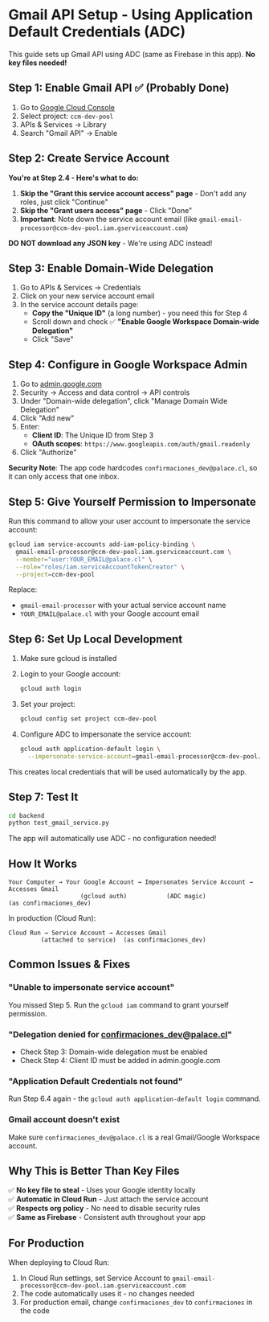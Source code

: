 # Gmail API Setup - Using Application Default Credentials (ADC)

This guide sets up Gmail API using ADC (same as Firebase in this app). **No key files needed!**

## Step 1: Enable Gmail API ✅ (Probably Done)

1. Go to [Google Cloud Console](https://console.cloud.google.com)
2. Select project: `ccm-dev-pool`
3. APIs & Services → Library
4. Search "Gmail API" → Enable

## Step 2: Create Service Account

**You're at Step 2.4 - Here's what to do:**

1. **Skip the "Grant this service account access" page** - Don't add any roles, just click "Continue"
2. **Skip the "Grant users access" page** - Click "Done"
3. **Important**: Note down the service account email (like `gmail-email-processor@ccm-dev-pool.iam.gserviceaccount.com`)

**DO NOT download any JSON key** - We're using ADC instead!

## Step 3: Enable Domain-Wide Delegation

1. Go to APIs & Services → Credentials
2. Click on your new service account email
3. In the service account details page:
   - **Copy the "Unique ID"** (a long number) - you need this for Step 4
   - Scroll down and check ✅ **"Enable Google Workspace Domain-wide Delegation"**
   - Click "Save"

## Step 4: Configure in Google Workspace Admin

1. Go to [admin.google.com](https://admin.google.com)
2. Security → Access and data control → API controls
3. Under "Domain-wide delegation", click "Manage Domain Wide Delegation"
4. Click "Add new"
5. Enter:
   - **Client ID**: The Unique ID from Step 3
   - **OAuth scopes**: `https://www.googleapis.com/auth/gmail.readonly`
6. Click "Authorize"

**Security Note**: The app code hardcodes `confirmaciones_dev@palace.cl`, so it can only access that one inbox.

## Step 5: Give Yourself Permission to Impersonate

Run this command to allow your user account to impersonate the service account:

```bash
gcloud iam service-accounts add-iam-policy-binding \
  gmail-email-processor@ccm-dev-pool.iam.gserviceaccount.com \
  --member="user:YOUR_EMAIL@palace.cl" \
  --role="roles/iam.serviceAccountTokenCreator" \
  --project=ccm-dev-pool
```

Replace:
- `gmail-email-processor` with your actual service account name
- `YOUR_EMAIL@palace.cl` with your Google account email

## Step 6: Set Up Local Development

1. Make sure gcloud is installed
2. Login to your Google account:
   ```bash
   gcloud auth login
   ```

3. Set your project:
   ```bash
   gcloud config set project ccm-dev-pool
   ```

4. Configure ADC to impersonate the service account:
   ```bash
   gcloud auth application-default login \
     --impersonate-service-account=gmail-email-processor@ccm-dev-pool.iam.gserviceaccount.com
   ```

This creates local credentials that will be used automatically by the app.

## Step 7: Test It

```bash
cd backend
python test_gmail_service.py
```

The app will automatically use ADC - no configuration needed!

## How It Works

```
Your Computer → Your Google Account → Impersonates Service Account → Accesses Gmail
                    (gcloud auth)           (ADC magic)              (as confirmaciones_dev)
```

In production (Cloud Run):
```
Cloud Run → Service Account → Accesses Gmail
         (attached to service)  (as confirmaciones_dev)
```

## Common Issues & Fixes

### "Unable to impersonate service account"
You missed Step 5. Run the `gcloud iam` command to grant yourself permission.

### "Delegation denied for confirmaciones_dev@palace.cl"
- Check Step 3: Domain-wide delegation must be enabled
- Check Step 4: Client ID must be added in admin.google.com

### "Application Default Credentials not found"
Run Step 6.4 again - the `gcloud auth application-default login` command.

### Gmail account doesn't exist
Make sure `confirmaciones_dev@palace.cl` is a real Gmail/Google Workspace account.

## Why This is Better Than Key Files

✅ **No key file to steal** - Uses your Google identity locally  
✅ **Automatic in Cloud Run** - Just attach the service account  
✅ **Respects org policy** - No need to disable security rules  
✅ **Same as Firebase** - Consistent auth throughout your app  

## For Production

When deploying to Cloud Run:
1. In Cloud Run settings, set Service Account to `gmail-email-processor@ccm-dev-pool.iam.gserviceaccount.com`
2. The code automatically uses it - no changes needed
3. For production email, change `confirmaciones_dev` to `confirmaciones` in the code